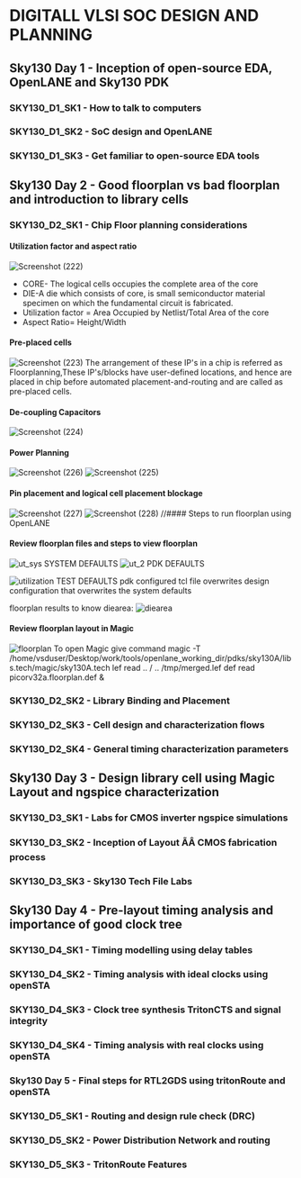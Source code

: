 
# DIGITALL VLSI SOC DESIGN AND PLANNING
## Sky130 Day 1 - Inception of open-source EDA, OpenLANE and Sky130 PDK
### SKY130_D1_SK1 - How to talk to computers
### SKY130_D1_SK2 - SoC design and OpenLANE
### SKY130_D1_SK3 - Get familiar to open-source EDA tools

## Sky130 Day 2 - Good floorplan vs bad floorplan and introduction to library cells
### SKY130_D2_SK1 - Chip Floor planning considerations
#### Utilization factor and aspect ratio 
![Screenshot (222)](https://github.com/vinay-rn31/NASSCOM_VSD_SoC_Design_Program/assets/168123355/06fc3113-9625-4a18-b0d1-993339781c79)
* CORE- The logical cells occupies the complete area of the core
* DIE-A die which consists of core, is small semiconductor material specimen on which the fundamental circuit is fabricated.
* Utilization factor = Area Occupied by Netlist/Total Area of the core
* Aspect Ratio= Height/Width

#### Pre-placed cells
![Screenshot (223)](https://github.com/vinay-rn31/NASSCOM_VSD_SoC_Design_Program/assets/168123355/7d9fbd35-c323-4e7f-9f60-c14793f86c8a)
The arrangement of these IP's in a chip is referred as Floorplanning,These IP's/blocks have user-defined locations, and hence are placed in chip before automated placement-and-routing and are called as pre-placed cells.

#### De-coupling Capacitors
![Screenshot (224)](https://github.com/vinay-rn31/NASSCOM_VSD_SoC_Design_Program/assets/168123355/f56e8124-5851-4c81-bc87-c8ac8c10d7a6)

#### Power Planning 
![Screenshot (226)](https://github.com/vinay-rn31/NASSCOM_VSD_SoC_Design_Program/assets/168123355/2ac6c3df-3dda-44a1-bddc-2ada19b46f16)
![Screenshot (225)](https://github.com/vinay-rn31/NASSCOM_VSD_SoC_Design_Program/assets/168123355/701a5f8e-69c6-475e-bb5a-76646ebea114)
#### Pin placement and logical cell placement blockage
![Screenshot (227)](https://github.com/vinay-rn31/NASSCOM_VSD_SoC_Design_Program/assets/168123355/22bc2651-71ad-4eed-ae13-be4040a54939)
![Screenshot (228)](https://github.com/vinay-rn31/NASSCOM_VSD_SoC_Design_Program/assets/168123355/f7ad3e6e-3f31-498f-a6e1-08da5457b29e)
//#### Steps to run floorplan using OpenLANE
#### Review floorplan files and steps to view floorplan
![ut_sys](https://github.com/vinay-rn31/NASSCOM_VSD_SoC_Design_Program/assets/168123355/ebc18523-b44f-4594-8044-df9701105385)
SYSTEM DEFAULTS
![ut_2](https://github.com/vinay-rn31/NASSCOM_VSD_SoC_Design_Program/assets/168123355/ece79124-e770-4955-b1e0-0ed75d2a6955)
PDK DEFAULTS

![utilization](https://github.com/vinay-rn31/NASSCOM_VSD_SoC_Design_Program/assets/168123355/bbff7a66-6266-4d1a-b383-82d9a8855b7e)
TEST DEFAULTS
pdk configured tcl file overwrites design configuration that overwrites the system defaults

floorplan results to  know diearea:
![diearea](https://github.com/vinay-rn31/NASSCOM_VSD_SoC_Design_Program/assets/168123355/a6cb6797-4d1a-4480-85d4-0420171cb078)

#### Review floorplan layout in Magic
![floorplan](https://github.com/vinay-rn31/NASSCOM_VSD_SoC_Design_Program/assets/168123355/5bfa2f91-8c52-49fe-a411-25d746de05e8)
To open Magic give command
magic -T /home/vsduser/Desktop/work/tools/openlane_working_dir/pdks/sky130A/libs.tech/magic/sky130A.tech lef read .. / .. /tmp/merged.lef def read picorv32a.floorplan.def &

### SKY130_D2_SK2 - Library Binding and Placement
### SKY130_D2_SK3 - Cell design and characterization flows
### SKY130_D2_SK4 - General timing characterization parameters


## Sky130 Day 3 - Design library cell using Magic Layout and ngspice characterization
### SKY130_D3_SK1 - Labs for CMOS inverter ngspice simulations
### SKY130_D3_SK2 - Inception of Layout ÃÂ CMOS fabrication process
### SKY130_D3_SK3 - Sky130 Tech File Labs


## Sky130 Day 4 - Pre-layout timing analysis and importance of good clock tree
### SKY130_D4_SK1 - Timing modelling using delay tables
### SKY130_D4_SK2 - Timing analysis with ideal clocks using openSTA
### SKY130_D4_SK3 - Clock tree synthesis TritonCTS and signal integrity
### SKY130_D4_SK4 - Timing analysis with real clocks using openSTA

### Sky130 Day 5 - Final steps for RTL2GDS using tritonRoute and openSTA
### SKY130_D5_SK1 - Routing and design rule check (DRC)
### SKY130_D5_SK2 - Power Distribution Network and routing
### SKY130_D5_SK3 - TritonRoute Features
